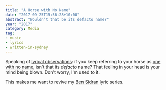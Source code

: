 ```yaml
---
title: "A Horse with No Name"
date: "2017-09-25T15:56:28+10:00"
abstract: "Wouldn’t that be its defacto name?"
year: "2017"
category: Media
tag:
- music
- lyrics
- written-in-sydney
---
```

Speaking of [lyrical observations]\: if you keep referring to your horse as [one with no name], isn't that its *defacto* name? That feeling in your head is your mind being blown. Don't worry, I'm used to it.

This makes me want to revive my [Ben Sidran] lyric series.

[one with no name]: https://en.wikipedia.org/wiki/A_Horse_with_No_Name
[Ben Sidran]: https://rubenerd.com/tag/ben-sidran/
[lyrical observations]: https://rubenerd.com/mrs-robinson/

